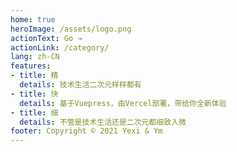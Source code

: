```yaml
---
home: true
heroImage: /assets/logo.png
actionText: Go →
actionLink: /category/
lang: zh-CN
features:
- title: 精
  details: 技术生活二次元样样都有
- title: 快
  details: 基于Vuepress，由Vercel部署，带给你全新体验
- title: 细
  details: 不管是技术生活还是二次元都细致入微
footer: Copyright © 2021 Yexi & Ym
---
```

